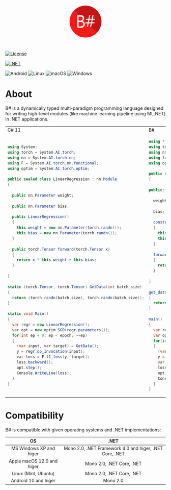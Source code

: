 <p align="center">
  <img width="100" height="100" src="https://github.com/ColorfulSoft/BSharp/blob/main/.content/B%23.png">
</p>

#

[![License](https://img.shields.io/badge/License-Apache_2.0-blue.svg)](https://opensource.org/licenses/Apache-2.0)

[![.NET](https://img.shields.io/badge/--512BD4?logo=.net&logoColor=ffffff)](https://dotnet.microsoft.com/)

![Android](https://img.shields.io/badge/Android-3DDC84?style=for-the-badge&logo=android&logoColor=white)
![Linux](https://img.shields.io/badge/Linux-FCC624?style=for-the-badge&logo=linux&logoColor=black)
![macOS](https://img.shields.io/badge/mac%20os-000000?style=for-the-badge&logo=macos&logoColor=F0F0F0)
![Windows](https://img.shields.io/badge/Windows-0078D6?style=for-the-badge&logo=windows&logoColor=white)

# About

B# is a dynamically typed multi-paradigm programming language designed for writing high-level modules (like machine learning pipeline using ML.NET) in .NET applications.

<table>
<tr>
<td> C# 11 </td>
<td> B# </td>
</tr>
<tr>
<td>

```C#
using System;
using torch = System.AI.torch;
using nn = System.AI.torch.nn;
using F = System.AI.torch.nn.functional;
using optim = System.AI.torch.optim;

public sealed class LinearRegression : nn.Module
{

  public nn.Parameter weight;

  public nn.Parameter bias;

  public LinearRegression()
  {
    this.weight = new nn.Parameter(torch.randn());
    this.bias = new nn.Parameter(torch.randn());
  }

  public torch.Tensor forward(torch.Tensor x)
  {
    return x * this.weight + this.bias;
  }

}

static (torch.Tensor, torch.Tensor) GetData(int batch_size)
{
  return (torch.randn(batch_size), torch.randn(batch_size));
}

static void Main()
{
  var regr = new LinearRegression();
  var opt = new optim.SGD(regr.parameters());
  for(int ep = 0; ep < epoch; ++ep)
  {
    (var input, var target) = GetData();
    y = regr.op_Invocation(input);
    var loss = F.l1_loss(y, target);
    loss.backward();
    opt.step();
    Console.WriteLine(loss);
  }
}

```

</td>
<td>

```C#
using * from System;
using torch from System.AI;
using nn from System.AI.torch;
using functional from System.AI.torch.nn as F;
using optim from System.AI.torch;

public sealed class LinearRegression : nn.Module
{

public:

  weight;

  bias;

  constructor()
  {
    this.weight = new nn.Parameter(torch.randn());
    this.bias = new nn.Parameter(torch.randn());
  }

  forward(x)
  {
    return x * this.weight + this.bias;
  }

}

get_data(batch_size)
{
  return (torch.randn(batch_size), torch.randn(batch_size));
}

main()
{
  var regr = new LinearRegression();
  var opt = new optim.SGD(regr.parameters());
  for(int ep = 0; ep < epoch; ++ep)
  {
    (var input, var target) = GetData();
    y = regr(input);
    var loss = F.l1_loss(y, target);
    loss.backward();
    opt.step();
    Console.WriteLine(loss);
  }
}
```

</table>

# Compatibility

B# is compatible with given operating systems and .NET implementations:

| OS                                        | .NET                                                    |
|:-----------------------------------------:|:-------------------------------------------------------:|
| MS Windows XP and higer                   | Mono 2.0, .NET Framework 4.0 and higer, .NET Core, .NET |
| Apple macOS 12.0 and higer                | Mono 2.0, .NET Core, .NET                               |
| Linux (Mint, Ubuntu)                      | Mono 2.0, .NET Core, .NET                               |
| Android 10 and higer                      | Mono 2.0                                                |
